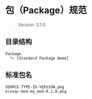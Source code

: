 # 包（Package）规范

> Version: 0.1.0

## 目录结构

```
Package
  └─ [Standard Package Name]
```

## 标准包名

```
SOURCE-TYPE-ID-VERSION.pkg
erasqc-mod-my_mod-0.1.0.pkg
```

